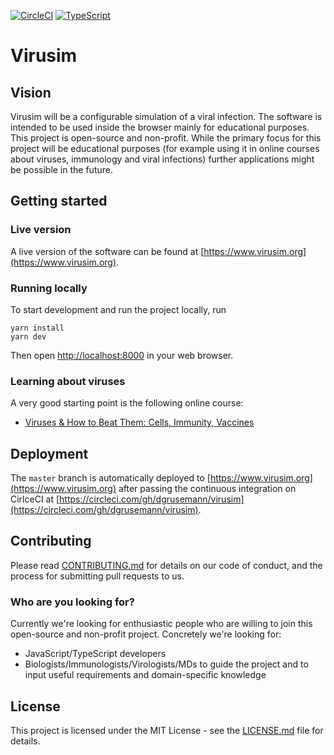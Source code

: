 [![CircleCI](https://circleci.com/gh/openvir/virusim.svg?style=svg)](https://circleci.com/gh/openvir/virusim)
[![TypeScript](https://badges.frapsoft.com/typescript/code/typescript.svg?v=101)](https://github.com/ellerbrock/typescript-badges/)

# Virusim

## Vision

Virusim will be a configurable simulation of a viral infection. The software is intended to be used inside the browser mainly for educational purposes. This project is open-source and non-profit. While the primary focus for this project will be educational purposes (for example using it in online courses about viruses, immunology and viral infections) further applications might be possible in the future.

## Getting started

### Live version

A live version of the software can be found at [https://www.virusim.org](https://www.virusim.org).

### Running locally

To start development and run the project locally, run

```
yarn install
yarn dev
```

Then open [http://localhost:8000](http://localhost:8000) in your web browser.

### Learning about viruses

A very good starting point is the following online course:
- [Viruses & How to Beat Them: Cells, Immunity, Vaccines](https://courses.edx.org/courses/course-v1:IsraelX+Virus101x+2T2018/)

## Deployment

The `master` branch is automatically deployed to [https://www.virusim.org](https://www.virusim.org) after passing the continuous integration on CirlceCI at [https://circleci.com/gh/dgrusemann/virusim](https://circleci.com/gh/dgrusemann/virusim).

## Contributing

Please read [CONTRIBUTING.md](CONTRIBUTING.md) for details on our code of conduct, and the process for submitting pull requests to us.

### Who are you looking for?

Currently we're looking for enthusiastic people who are willing to join this open-source and non-profit project. Concretely we're looking for:
- JavaScript/TypeScript developers
- Biologists/Immunologists/Virologists/MDs to guide the project and to input useful requirements and domain-specific knowledge

## License

This project is licensed under the MIT License - see the [LICENSE.md](LICENSE.md) file for details.

